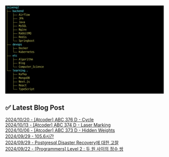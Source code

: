 ![image](./image/231205.png)

## ✅ Latest Blog Post

[2024/10/20 - [Atcoder] ABC 376 D - Cycle](http://blog.naver.com/ds4ouj/223626203684?fromRss=true&trackingCode=rss) <br/>
[2024/10/13 - [Atcoder] ABC 374 D - Laser Marking](http://blog.naver.com/ds4ouj/223617079301?fromRss=true&trackingCode=rss) <br/>
[2024/10/06 - [Atcoder] ABC 373 D - Hidden Weights](http://blog.naver.com/ds4ouj/223608669305?fromRss=true&trackingCode=rss) <br/>
[2024/09/29 - 105.6시간](http://blog.naver.com/ds4ouj/223600904477?fromRss=true&trackingCode=rss) <br/>
[2024/09/29 - Postgresql Disaster Recovery에 대한 고찰](http://blog.naver.com/ds4ouj/223600578351?fromRss=true&trackingCode=rss) <br/>
[2024/09/22 - [Programmers] Level 2 : 두 원 사이의 정수 쌍](http://blog.naver.com/ds4ouj/223592326913?fromRss=true&trackingCode=rss) <br/>
